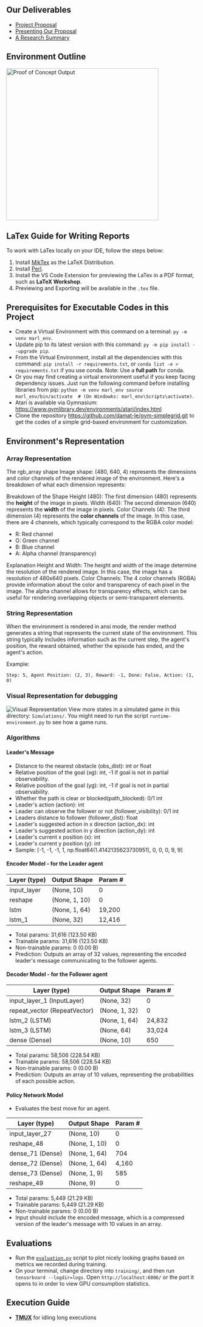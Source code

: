 ## Our Deliverables
* [Project Proposal](./proposal%20doc/MARL_Autonomous_Vehicle_Proposal.pdf)
* [Presenting Our Proposal](./MARL_autonomous_vehicle_proposal_presentation.pdf)
* [A Research Summary](./MARL-Lane_Changing-Presentation.pdf)

## Environment Outline
<img src="poc/output_tethered_markers.png" alt="Proof of Concept Output" width="400" height="400"/>

## LaTex Guide for Writing Reports
To work with LaTex locally on your IDE, follow the steps below: 
1. Install [MikTex](https://miktex.org/) as the LaTeX Distribution.
2. Install [Perl](https://strawberryperl.com/).
3. Install the VS Code Extension for previewing the LaTex in a PDF format, such as **LaTeX Workshop**.
4. Previewing and Exporting will be available in the `.tex` file. 

## Prerequisites for Executable Codes in this Project
* Create a Virtual Environment with this command on a terminal: `py -m venv marl_env`.
* Update pip to its latest version with this command: `py -m pip install --upgrade pip`.
* From the Virtual Environment, install all the dependencies with this command: `pip install -r requirements.txt`, or `conda list -e > requirements.txt` if you use conda. Note: Use a **full path** for conda.
* Or you may find creating a virtual environment useful if you keep facing dependency issues. Just run the following command before installing libraries from pip: 
`
    python -m venv marl_env
    source marl_env/bin/activate  # (On Windowks: marl_env\Scripts\activate)
`.
* Atari is available via Gymnasium: <url>https://www.gymlibrary.dev/environments/atari/index.html</url>
* Clone the repository <url>https://github.com/damat-le/gym-simplegrid.git</url> to get the codes of a simple grid-based environment for customization. 

## Environment's Representation
### Array Representation
The rgb_array shape Image shape: (480, 640, 4) represents the dimensions and color channels of the rendered image of the environment. Here's a breakdown of what each dimension represents:

Breakdown of the Shape
Height (480): The first dimension (480) represents the **height** of the image in pixels.
Width (640): The second dimension (640) represents the **width** of the image in pixels.
Color Channels (4): The third dimension (4) represents the **color channels** of the image. In this case, there are 4 channels, which typically correspond to the RGBA color model:
* R: Red channel
* G: Green channel
* B: Blue channel
* A: Alpha channel (transparency)

Explanation
Height and Width: The height and width of the image determine the resolution of the rendered image. In this case, the image has a resolution of 480x640 pixels.
Color Channels: The 4 color channels (RGBA) provide information about the color and transparency of each pixel in the image. The alpha channel allows for transparency effects, which can be useful for rendering overlapping objects or semi-transparent elements.

### String Representation
When the environment is rendered in ansi mode, the render method generates a string that represents the current state of the environment. This string typically includes information such as the current step, the agent's position, the reward obtained, whether the episode has ended, and the agent's action.

Example:

`Step: 5, Agent Position: (2, 3), Reward: -1, Done: False, Action: (1, 0)`

### Visual Representation for debugging
![Visual Representation](<env_human_render.png>)
View more states in a simulated game in this directory: `Simulations/`.
You might need to run the script `runtime-environment.py` to see how a game runs.

### Algorithms
#### Leader's Message
- Distance to the nearest obstacle (obs_dist): int or float
- Relative position of the goal (xg): int, -1 if goal is not in partial observability.
- Relative position of the goal (yg): int, -1 if goal is not in partial observability.
- Whether the path is clear or blocked(path_blocked): 0/1 int
- Leader's action (action): int
- Leader can observe the follower or not (follower_visibility): 0/1 int
- Leaders distance to follower (follower_dist): float
- Leader's suggested action in x direction (action_dx): int
- Leader's suggested action in y direction (action_dy): int
- Leader's current x position (x): int
- Leader's current y position (y): int
- Sample: [-1, -1, -1, 1, np.float64(1.4142135623730951), 0, 0, 0, 9, 9]

#### Encoder Model - for the Leader agent

| Layer (type)       | Output Shape   | Param #  |
|---------------------|----------------|----------|
| input_layer         | (None, 10)    | 0        |
| reshape             | (None, 1, 10) | 0        |
| lstm                | (None, 1, 64) | 19,200   |
| lstm_1              | (None, 32)    | 12,416   |

 * Total params: 31,616 (123.50 KB)
 * Trainable params: 31,616 (123.50 KB)
 * Non-trainable params: 0 (0.00 B)
 * Prediction: Outputs an array of 32 values, representing the encoded leader's message communicating to the follower agents.

 #### Decoder Model - for the Follower agent

| Layer (type)              | Output Shape   | Param #  |
|---------------------------|----------------|----------|
| input_layer_1 (InputLayer)| (None, 32)     | 0        |
| repeat_vector (RepeatVector)| (None, 1, 32)| 0        |
| lstm_2 (LSTM)             | (None, 1, 64) | 24,832   |
| lstm_3 (LSTM)             | (None, 64)    | 33,024   |
| dense (Dense)             | (None, 10)    | 650      |
 
 * Total params: 58,506 (228.54 KB)
 * Trainable params: 58,506 (228.54 KB)
 * Non-trainable params: 0 (0.00 B)
 * Prediction: Outputs an array of 10 values, representing the probabilities of each possible action. 

 #### Policy Network Model
 * Evaluates the best move for an agent.

| Layer (type)           | Output Shape   | Param #  |
|-------------------------|----------------|----------|
| input_layer_27         | (None, 10)     | 0        |
| reshape_48             | (None, 1, 10)  | 0        |
| dense_71 (Dense)       | (None, 1, 64)  | 704      |
| dense_72 (Dense)       | (None, 1, 64)  | 4,160    |
| dense_73 (Dense)       | (None, 1, 9)   | 585      |
| reshape_49             | (None, 9)      | 0        |

 * Total params: 5,449 (21.29 KB)
 * Trainable params: 5,449 (21.29 KB)
 * Non-trainable params: 0 (0.00 B)
 * Input should include the encoded message, which is a compressed version of the leader's message with 10 values in an array. 

 ## Evaluations
 * Run the [`evaluation.py`](./training/evaluation.py) script to plot nicely looking graphs based on metrics we recorded during training. 
 * On your terminal, change directory into `training/`, and then run `tensorboard --logdir=logs`. Open `http://localhost:6006/` or the port it opens to in order to view GPU consumption statistics.

 ## Execution Guide
* [**TMUX**](tmux.md) for idling long executions